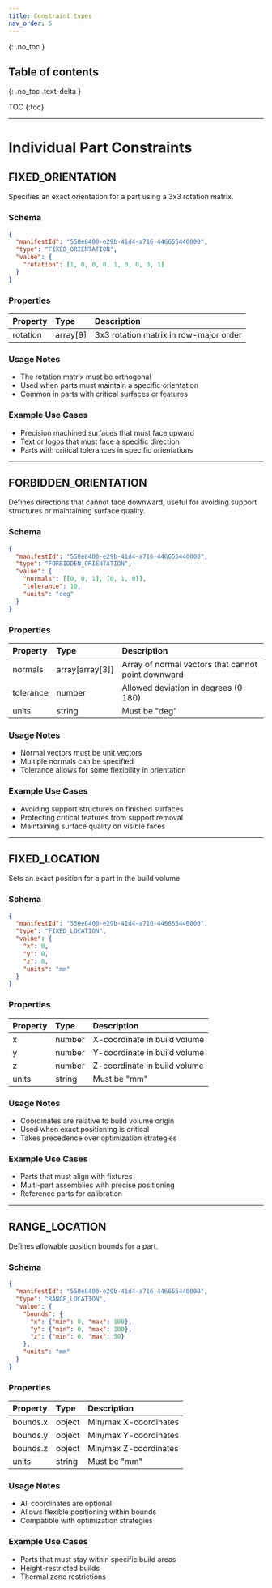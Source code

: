 ```yaml
---
title: Constraint types
nav_order: 5
---
```


{: .no_toc }

## Table of contents
{: .no_toc .text-delta }

TOC
{:toc}

---

# Individual Part Constraints

## FIXED_ORIENTATION

Specifies an exact orientation for a part using a 3x3 rotation matrix.

### Schema
```json
{
  "manifestId": "550e8400-e29b-41d4-a716-446655440000",
  "type": "FIXED_ORIENTATION",
  "value": {
    "rotation": [1, 0, 0, 0, 1, 0, 0, 0, 1]
  }
}
```

### Properties
| Property | Type | Description |
|:---------|:-----|:------------|
| rotation | array[9] | 3x3 rotation matrix in row-major order |

### Usage Notes
- The rotation matrix must be orthogonal
- Used when parts must maintain a specific orientation
- Common in parts with critical surfaces or features

### Example Use Cases
- Precision machined surfaces that must face upward
- Text or logos that must face a specific direction
- Parts with critical tolerances in specific orientations

---

## FORBIDDEN_ORIENTATION

Defines directions that cannot face downward, useful for avoiding support structures or maintaining surface quality.

### Schema
```json
{
  "manifestId": "550e8400-e29b-41d4-a716-446655440000",
  "type": "FORBIDDEN_ORIENTATION",
  "value": {
    "normals": [[0, 0, 1], [0, 1, 0]],
    "tolerance": 10,
    "units": "deg"
  }
}
```

### Properties
| Property | Type | Description |
|:---------|:-----|:------------|
| normals | array[array[3]] | Array of normal vectors that cannot point downward |
| tolerance | number | Allowed deviation in degrees (0-180) |
| units | string | Must be "deg" |

### Usage Notes
- Normal vectors must be unit vectors
- Multiple normals can be specified
- Tolerance allows for some flexibility in orientation

### Example Use Cases
- Avoiding support structures on finished surfaces
- Protecting critical features from support removal
- Maintaining surface quality on visible faces

---

## FIXED_LOCATION

Sets an exact position for a part in the build volume.

### Schema
```json
{
  "manifestId": "550e8400-e29b-41d4-a716-446655440000",
  "type": "FIXED_LOCATION",
  "value": {
    "x": 0,
    "y": 0,
    "z": 0,
    "units": "mm"
  }
}
```

### Properties
| Property | Type | Description |
|:---------|:-----|:------------|
| x | number | X-coordinate in build volume |
| y | number | Y-coordinate in build volume |
| z | number | Z-coordinate in build volume |
| units | string | Must be "mm" |

### Usage Notes
- Coordinates are relative to build volume origin
- Used when exact positioning is critical
- Takes precedence over optimization strategies

### Example Use Cases
- Parts that must align with fixtures
- Multi-part assemblies with precise positioning
- Reference parts for calibration

---

## RANGE_LOCATION

Defines allowable position bounds for a part.

### Schema
```json
{
  "manifestId": "550e8400-e29b-41d4-a716-446655440000",
  "type": "RANGE_LOCATION",
  "value": {
    "bounds": {
      "x": {"min": 0, "max": 100},
      "y": {"min": 0, "max": 100},
      "z": {"min": 0, "max": 50}
    },
    "units": "mm"
  }
}
```

### Properties
| Property | Type | Description |
|:---------|:-----|:------------|
| bounds.x | object | Min/max X-coordinates |
| bounds.y | object | Min/max Y-coordinates |
| bounds.z | object | Min/max Z-coordinates |
| units | string | Must be "mm" |

### Usage Notes
- All coordinates are optional
- Allows flexible positioning within bounds
- Compatible with optimization strategies

### Example Use Cases
- Parts that must stay within specific build areas
- Height-restricted builds
- Thermal zone restrictions
